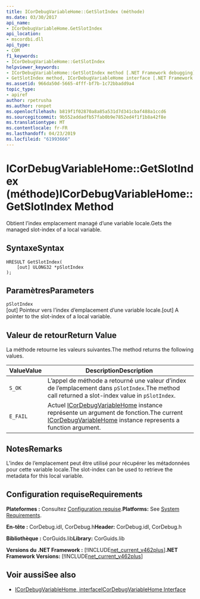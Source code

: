 ```yaml
---
title: ICorDebugVariableHome::GetSlotIndex (méthode)
ms.date: 03/30/2017
api_name:
- ICorDebugVariableHome.GetSlotIndex
api_location:
- mscordbi.dll
api_type:
- COM
f1_keywords:
- ICorDebugVariableHome::GetSlotIndex
helpviewer_keywords:
- ICorDebugVariableHome::GetSlotIndex method [.NET Framework debugging]
- GetSlotIndex method, ICorDebugVariableHome interface [.NET Framework debugging]
ms.assetid: 966da50d-5665-4fff-bf7b-1c72bbadd9a4
topic_type:
- apiref
author: rpetrusha
ms.author: ronpet
ms.openlocfilehash: b819f1f02870a8a85a531d7d341cbaf488a1ccd6
ms.sourcegitcommit: 9b552addadfb57fab0b9e7852ed4f1f1b8a42f8e
ms.translationtype: MT
ms.contentlocale: fr-FR
ms.lasthandoff: 04/23/2019
ms.locfileid: "61993666"
---
```

# <a name="icordebugvariablehomegetslotindex-method"></a><span data-ttu-id="86dcd-102">ICorDebugVariableHome::GetSlotIndex (méthode)</span><span class="sxs-lookup"><span data-stu-id="86dcd-102">ICorDebugVariableHome::GetSlotIndex Method</span></span>
<span data-ttu-id="86dcd-103">Obtient l’index emplacement managé d’une variable locale.</span><span class="sxs-lookup"><span data-stu-id="86dcd-103">Gets the managed slot-index of a local variable.</span></span>  
  
## <a name="syntax"></a><span data-ttu-id="86dcd-104">Syntaxe</span><span class="sxs-lookup"><span data-stu-id="86dcd-104">Syntax</span></span>  
  
```  
HRESULT GetSlotIndex(  
    [out] ULONG32 *pSlotIndex  
);  
```  
  
## <a name="parameters"></a><span data-ttu-id="86dcd-105">Paramètres</span><span class="sxs-lookup"><span data-stu-id="86dcd-105">Parameters</span></span>  
 `pSlotIndex`  
 <span data-ttu-id="86dcd-106">[out] Pointeur vers l’index d’emplacement d’une variable locale.</span><span class="sxs-lookup"><span data-stu-id="86dcd-106">[out] A pointer to the slot-index of a local variable.</span></span>  
  
## <a name="return-value"></a><span data-ttu-id="86dcd-107">Valeur de retour</span><span class="sxs-lookup"><span data-stu-id="86dcd-107">Return Value</span></span>  
 <span data-ttu-id="86dcd-108">La méthode retourne les valeurs suivantes.</span><span class="sxs-lookup"><span data-stu-id="86dcd-108">The method returns the following values.</span></span>  
  
|<span data-ttu-id="86dcd-109">Value</span><span class="sxs-lookup"><span data-stu-id="86dcd-109">Value</span></span>|<span data-ttu-id="86dcd-110">Description</span><span class="sxs-lookup"><span data-stu-id="86dcd-110">Description</span></span>|  
|-----------|-----------------|  
|`S_OK`|<span data-ttu-id="86dcd-111">L’appel de méthode a retourné une valeur d’index de l’emplacement dans `pSlotIndex`.</span><span class="sxs-lookup"><span data-stu-id="86dcd-111">The method call returned a slot-index value in `pSlotIndex`.</span></span>|  
|`E_FAIL`|<span data-ttu-id="86dcd-112">Actuel [ICorDebugVariableHome](../../../../docs/framework/unmanaged-api/debugging/icordebugvariablehome-interface.md) instance représente un argument de fonction.</span><span class="sxs-lookup"><span data-stu-id="86dcd-112">The current [ICorDebugVariableHome](../../../../docs/framework/unmanaged-api/debugging/icordebugvariablehome-interface.md) instance represents a function argument.</span></span>|  
  
## <a name="remarks"></a><span data-ttu-id="86dcd-113">Notes</span><span class="sxs-lookup"><span data-stu-id="86dcd-113">Remarks</span></span>  
 <span data-ttu-id="86dcd-114">L’index de l’emplacement peut être utilisé pour récupérer les métadonnées pour cette variable locale.</span><span class="sxs-lookup"><span data-stu-id="86dcd-114">The slot-index can be used to retrieve the metadata for this local variable.</span></span>  
  
## <a name="requirements"></a><span data-ttu-id="86dcd-115">Configuration requise</span><span class="sxs-lookup"><span data-stu-id="86dcd-115">Requirements</span></span>  
 <span data-ttu-id="86dcd-116">**Plateformes :** Consultez [Configuration requise](../../../../docs/framework/get-started/system-requirements.md).</span><span class="sxs-lookup"><span data-stu-id="86dcd-116">**Platforms:** See [System Requirements](../../../../docs/framework/get-started/system-requirements.md).</span></span>  
  
 <span data-ttu-id="86dcd-117">**En-tête :** CorDebug.idl, CorDebug.h</span><span class="sxs-lookup"><span data-stu-id="86dcd-117">**Header:** CorDebug.idl, CorDebug.h</span></span>  
  
 <span data-ttu-id="86dcd-118">**Bibliothèque :** CorGuids.lib</span><span class="sxs-lookup"><span data-stu-id="86dcd-118">**Library:** CorGuids.lib</span></span>  
  
 <span data-ttu-id="86dcd-119">**Versions du .NET Framework :** [!INCLUDE[net_current_v462plus](../../../../includes/net-current-v462plus-md.md)]</span><span class="sxs-lookup"><span data-stu-id="86dcd-119">**.NET Framework Versions:** [!INCLUDE[net_current_v462plus](../../../../includes/net-current-v462plus-md.md)]</span></span>  
  
## <a name="see-also"></a><span data-ttu-id="86dcd-120">Voir aussi</span><span class="sxs-lookup"><span data-stu-id="86dcd-120">See also</span></span>

- [<span data-ttu-id="86dcd-121">ICorDebugVariableHome, interface</span><span class="sxs-lookup"><span data-stu-id="86dcd-121">ICorDebugVariableHome Interface</span></span>](../../../../docs/framework/unmanaged-api/debugging/icordebugvariablehome-interface.md)

